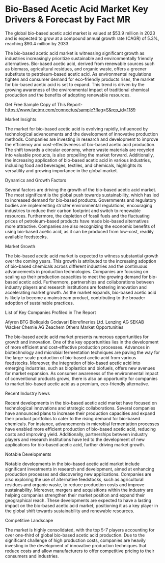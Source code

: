 # Bio-Based Acetic Acid Market Key Drivers & Forecast by Fact MR
The global bio-based acetic acid market is valued at $53.9 million in 2023 and is expected to grow at a compound annual growth rate (CAGR) of 5.3%, reaching $90.4 million by 2033.

The bio-based acetic acid market is witnessing significant growth as industries increasingly prioritize sustainable and environmentally friendly alternatives. Bio-based acetic acid, derived from renewable sources such as biomass, agricultural residues, and organic waste, offers a greener substitute to petroleum-based acetic acid. As environmental regulations tighten and consumer demand for eco-friendly products rises, the market for bio-based acetic acid is set to expand. This trend is driven by the growing awareness of the environmental impact of traditional chemical production and the benefits of adopting renewable resources.

Get Free Sample Copy of This Report-https://www.factmr.com/connectus/sample?flag=S&rep_id=1189

Market Insights

The market for bio-based acetic acid is evolving rapidly, influenced by technological advancements and the development of innovative production methods. Companies are investing in research and development to improve the efficiency and cost-effectiveness of bio-based acetic acid production. The shift towards a circular economy, where waste materials are recycled into valuable products, is also propelling the market forward. Additionally, the increasing application of bio-based acetic acid in various industries, including food and beverages, textiles, and chemicals, highlights its versatility and growing importance in the global market.

Dynamics and Growth Factors

Several factors are driving the growth of the bio-based acetic acid market. The most significant is the global push towards sustainability, which has led to increased demand for bio-based products. Governments and regulatory bodies are implementing stricter environmental regulations, encouraging industries to reduce their carbon footprint and switch to renewable resources. Furthermore, the depletion of fossil fuels and the fluctuating prices of petroleum-based products have made bio-based alternatives more attractive. Companies are also recognizing the economic benefits of using bio-based acetic acid, as it can be produced from low-cost, readily available feedstocks.

Market Growth

The bio-based acetic acid market is expected to witness substantial growth over the coming years. This growth is attributed to the increasing adoption of bio-based chemicals across different industries and the continuous advancements in production technologies. Companies are focusing on scaling up their production capacities to meet the growing demand for bio-based acetic acid. Furthermore, partnerships and collaborations between industry players and research institutions are fostering innovation and accelerating market growth. As the market expands, bio-based acetic acid is likely to become a mainstream product, contributing to the broader adoption of sustainable practices.

List of Key Companies Profiled in The Report

Afyren
BTG Bioliquids
Godavari Biorefineries Ltd.
Lenzing AG
SEKAB
Wacker Chemie AG
Zeachem
Others
Market Opportunities

The bio-based acetic acid market presents numerous opportunities for growth and innovation. One of the key opportunities lies in the development of more efficient and cost-effective production processes. Advances in biotechnology and microbial fermentation techniques are paving the way for the large-scale production of bio-based acetic acid from various feedstocks. Moreover, the integration of bio-based acetic acid into emerging industries, such as bioplastics and biofuels, offers new avenues for market expansion. As consumer awareness of the environmental impact of conventional products grows, there is also an opportunity for companies to market bio-based acetic acid as a premium, eco-friendly alternative.

Recent Industry News

Recent developments in the bio-based acetic acid market have focused on technological innovations and strategic collaborations. Several companies have announced plans to increase their production capacities and expand their product portfolios to cater to the rising demand for bio-based chemicals. For instance, advancements in microbial fermentation processes have enabled more efficient production of bio-based acetic acid, reducing costs and improving yield. Additionally, partnerships between industry players and research institutions have led to the development of new applications for bio-based acetic acid, further driving market growth.

Notable Developments

Notable developments in the bio-based acetic acid market include significant investments in research and development, aimed at enhancing production processes and discovering new applications. Companies are also exploring the use of alternative feedstocks, such as agricultural residues and organic waste, to reduce production costs and improve sustainability. Moreover, mergers and acquisitions within the industry are helping companies strengthen their market position and expand their geographical reach. These developments are expected to have a lasting impact on the bio-based acetic acid market, positioning it as a key player in the global shift towards sustainability and renewable resources.

Competitive Landscape

The market is highly consolidated, with the top 5-7 players accounting for over one-third of global bio-based acetic acid production. Due to the significant challenge of high production costs, companies are heavily investing in the development of innovative production techniques that reduce costs and allow manufacturers to offer competitive pricing to their consumers and industries.
